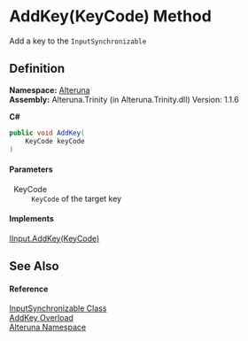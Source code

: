# AddKey(KeyCode) Method


Add a key to the `InputSynchronizable`



## Definition
**Namespace:** <a href="N_Alteruna">Alteruna</a>  
**Assembly:** Alteruna.Trinity (in Alteruna.Trinity.dll) Version: 1.1.6

**C#**
``` C#
public void AddKey(
	KeyCode keyCode
)
```



#### Parameters
<dl><dt>  KeyCode</dt><dd><code>KeyCode</code> of the target key</dd></dl>

#### Implements
<a href="M_Alteruna_IInput_AddKey">IInput.AddKey(KeyCode)</a>  


## See Also


#### Reference
<a href="T_Alteruna_InputSynchronizable">InputSynchronizable Class</a>  
<a href="Overload_Alteruna_InputSynchronizable_AddKey">AddKey Overload</a>  
<a href="N_Alteruna">Alteruna Namespace</a>  
